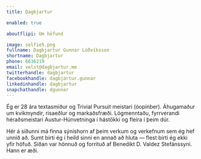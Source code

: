 ```yaml
---
title: Dagbjartur

enabled: true

aboutflipi: Um höfund

image: selfie5.png
fullname: Dagbjartur Gunnar Lúðvíksson
shortname: Dagbjartur
phone: 6636219
email: velst@dagbjartur.me
twitterhandle: dagbjartur
facebookhandle: dagbjartur.gunnar
linkedinhandle: dagbjartur
snapchathandle: dgunnar
---
```


Ég er 28 ára textasmiður og Trivial Pursuit meistari (óopinber). Áhugamaður um kvikmyndir, risaeðlur og markaðsfræði. Lögmenntaðu, fyrrverandi héraðsmeistari Austur-Húnvetninga í hástökki og fleira í þeim dúr.

Hér á síðunni má finna sýnishorn af þeim verkum og verkefnum sem ég hef unnið að. Sumt birti ég í heild sinni en annað að hluta ― flest birti ég ekki yfir höfuð. Síðan var hönnuð og forrituð af Benedikt D. Valdez Stefánssyni. Hann er æði.

